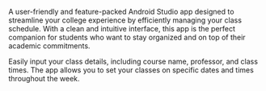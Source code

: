 
A user-friendly and feature-packed Android Studio app designed to streamline your college experience by efficiently managing your class schedule. With a clean and intuitive interface, this app is the perfect companion for students who want to stay organized and on top of their academic commitments.

Easily input your class details, including course name, professor, and class times. The app allows you to set your classes on specific dates and times throughout the week.
